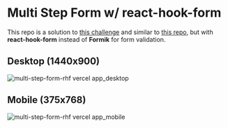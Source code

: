 # Multi Step Form w/ react-hook-form

This repo is a solution to [this challenge](https://www.frontendmentor.io/challenges/multistep-form-YVAnSdqQBJ) and similar to [this repo](https://github.com/j-0-n-e-z/multi-step-form), but with **react-hook-form** instead of **Formik** for form validation.

## Desktop (1440x900)

![multi-step-form-rhf vercel app_desktop](https://github.com/j-0-n-e-z/multi-step-form-rhf/assets/46866168/b32edb22-0622-4eaa-9c6e-9f6153c3d35f)

## Mobile (375x768)

![multi-step-form-rhf vercel app_mobile](https://github.com/j-0-n-e-z/multi-step-form-rhf/assets/46866168/8734143e-19f2-4297-94b6-c79732d1da98)
